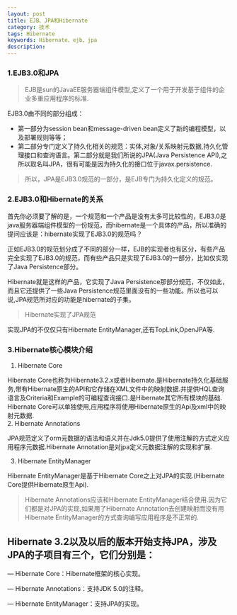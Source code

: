 ```yaml
---
layout: post
title: EJB、JPA和Hibernate
category: 技术
tags: Hibernate
keywords: Hibernate、ejb、jpa
description:
---
```


### 1.EJB3.0和JPA
> EJB是sun的JavaEE服务器端组件模型,定义了一个用于开发基于组件的企业多重应用程序的标准.

EJB3.0由不同的部分组成：
* 第一部分为session bean和message-driven bean定义了新的编程模型，以及部署规则等等；
* 第二部分专门定义了持久化相关的规范：实体,对象/关系映射元数据,持久化管理接口和查询语言。第二部分就是我们所说的JPA(Java Persistence API),之所以取名叫JPA，很有可能是因为持久化的接口位于javax.persistence.

>所以，JPA是EJB3.0规范的一部分，是EJB专门为持久化定义的规范。

### 2.EJB3.0和Hibernate的关系

首先你必须要了解的是，一个规范和一个产品是没有太多可比较性的，EJB3.0是java服务器端组件模型的一份规范，而hibernate是一个具体的产品，所以准确的提问应该是：hibernate实现了EJB3.0的规范吗？

正如EJB3.0的规范划分成了不同的部分一样，EJB的实现者也有区分，有些产品完全实现了EJB3.0的规范，而有些产品只是实现了EJB3.0的一部分，比如仅实现了Java Persistence部分。  

Hibernate就是这样的产品，它实现了Java Persistence那部分规范，不仅如此，而且它还提供了一些Java Persistence规范里面没有的一些功能。所以也可以说,JPA规范所对应的功能是hibernate的子集。

> Hibernate实现了JPA规范

实现JPA的不仅仅只有Hibernate EntityManager,还有TopLink,OpenJPA等.

### 3.Hibernate核心模块介绍

1. Hibernate Core   

 Hibernate Core也称为Hibernate3.2.x或者Hibernate.是Hibernate持久化基础服务,带有Hibernate原生的API和它存储在XML文件中的映射数据.并提供HQL查询语言及Criteria和Example的可编程查询接口.是Hibernate其它所有模块的基础.  
 Hibernate Core可以单独使用,应用程序将使用Hibernate原生的Api及xml中的映射元数据.        
2. Hibernate Annotations

 JPA规范定义了orm元数据的语法和语义并在Jdk5.0提供了使用注解的方式定义应用程序元数据.Hibernate Annotation是对jpa定义元数据注解的实现和扩展.    

3. Hibernate EntityManager

 Hibernate EntityManager是基于Hibernate Core之上对JPA的实现.(Hibernate Core提供Hibernate原生Api).

>Hibernate Annotations应该和Hibernate EntityManager结合使用.因为它们都是对JPA的实现,如果用了Hibernate Annotation去创建映射而没有用
Hibernate EntityManager的方式查询编写应用程序是不正常的.


## Hibernate 3.2以及以后的版本开始支持JPA，涉及JPA的子项目有三个，它们分别是：

— Hibernate Core：Hibernate框架的核心实现。

— Hibernate Annotations：支持JDK 5.0的注释。

— Hibernate EntityManager：支持JPA的实现。
